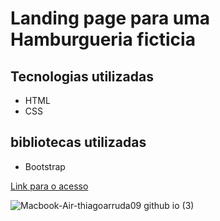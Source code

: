 # Landing page para uma Hamburgueria ficticia

## Tecnologias utilizadas
- HTML
- CSS
## bibliotecas utilizadas
- Bootstrap
  
[Link para o acesso](https://thiagoarruda09.github.io/hamburgueria/)

![Macbook-Air-thiagoarruda09 github io (3)](https://github.com/user-attachments/assets/bfe67434-89b5-4a6f-b6b1-7151e6dc0fe0)
